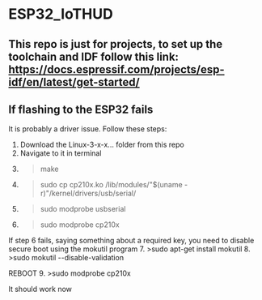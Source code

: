 # ESP32_IoTHUD

## This repo is just for projects, to set up the toolchain and IDF follow this link: https://docs.espressif.com/projects/esp-idf/en/latest/get-started/

## If flashing to the ESP32 fails
It is probably a driver issue. Follow these steps:
1. Download the Linux-3-x-x... folder from this repo
2. Navigate to it in terminal
3. >make
4. >sudo cp cp210x.ko /lib/modules/"$(uname -r)"/kernel/drivers/usb/serial/
5. >sudo modprobe usbserial
6. >sudo modprobe cp210x

If step 6 fails, saying something about a required key, you need to disable secure boot using the mokutil program
7. >sudo apt-get install mokutil
8. >sudo mokutil --disable-validation

REBOOT
9. >sudo modprobe cp210x

It should work now

